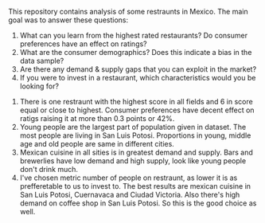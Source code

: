 This repository contains analysis of some restraunts in Mexico. The main goal was to answer these questions:
  1. What can you learn from the highest rated restaurants? Do consumer preferences have an effect on ratings?
  2. What are the consumer demographics? Does this indicate a bias in the data sample?
  3. Are there any demand & supply gaps that you can exploit in the market?
  4. If you were to invest in a restaurant, which characteristics would you be looking for?

1) There is one restraunt with the highest score in all fields and 6 in score equal or close to highest. Consumer preferences have decent effect on ratigs raising it at more than 0.3 points or 42%.
2) Young people are the largest part of population given in dataset. The most people are living in San Luis Potosi. Proportions in young, middle age and old people are same in different cities.
3) Mexican cuisine in all sities is in greatest demand and supply. Bars and brewerlies have low demand and high supply, look like young people don't drink much.
4) I've chosen metric number of people on restraunt, as lower it is as prefferetable to us to invest to. The best results are mexican cuisine in San Luis Potosi, Cuernavaca and Ciudad Victoria. Also there's high demand on coffee shop in San Luis Potosi. So this is the good choice as well.
